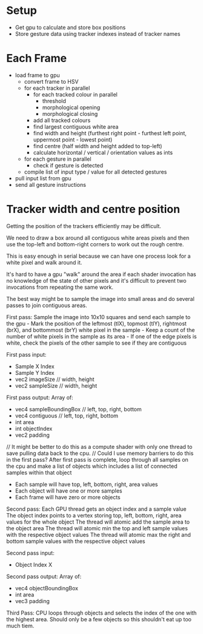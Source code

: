 # Setup
- Get gpu to calculate and store box positions
- Store gesture data using tracker indexes instead of tracker names

# Each Frame
- load frame to gpu
    - convert frame to HSV
    - for each tracker in parallel
        - for each tracked colour in parallel
            - threshold
            - morphological opening
            - morphological closing
        - add all tracked colours
        - find largest contiguous white area
        - find width and height (furthest right point - furthest left point, uppermost point - lowest point)
        - find centre (half width and height added to top-left)
        - calculate horizontal / vertical / orientation values as ints
    - for each gesture in parallel
        - check if gesture is detected
    - compile list of input type / value for all detected gestures
- pull input list from gpu
- send all gesture instructions

# Tracker width and centre position
Getting the position of the trackers efficiently may be difficult.

We need to draw a box around all contiguous white areas pixels and then use the top-left and bottom-right corners to work out the rough centre.

This is easy enough in serial because we can have one process look for a white pixel and walk around it.

It's hard to have a gpu "walk" around the area if each shader invocation has no knowledge of the state of other pixels
and it's difficult to prevent two invocations from repeating the same work.

The best way might be to sample the image into small areas and do several passes to join contiguous areas.

First pass:
Sample the image into 10x10 squares and send each sample to the gpu
    - Mark the position of the leftmost (tlX), topmost (tlY), rightmost (brX), and bottommost (brY) white pixel in the sample
    - Keep a count of the number of white pixels in the sample as its area
    - If one of the edge pixels is white, check the pixels of the other sample to see if they are contiguous

First pass input:
- Sample X Index
- Sample Y Index
- vec2 imageSize // width, height
- vec2 sampleSize // width, height

First pass output:
Array of:
- vec4 sampleBoundingBox  // left, top, right, bottom
- vec4 contiguous // left, top, right, bottom
- int area
- int objectIndex
- vec2 padding

// It might be better to do this as a compute shader with only one thread to save pulling data back to the cpu.
// Could I use memory barriers to do this in the first pass?
After first pass is complete, loop through all samples on the cpu and make a list of objects which includes a list of connected samples within that object
- Each sample will have top, left, bottom, right, area values
- Each object will have one or more samples
- Each frame will have zero or more objects

Second pass:
Each GPU thread gets an object index and a sample value
The object index points to a vertex storing top, left, bottom, right, area values for the whole object
The thread will atomic add the sample area to the object area
The thread will atomic min the top and left sample values with the respective object values
The thread will atomic max the right and bottom sample values with the respective object values

Second pass input:
- Object Index X

Second pass output:
Array of:
- vec4 objectBoundingBox
- int area
- vec3 padding

Third Pass:
CPU loops through objects and selects the index of the one with the highest area.
Should only be a few objects so this shouldn't eat up too much tiem.